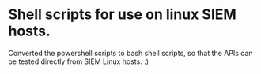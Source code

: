 # Shell scripts for use on linux SIEM hosts.
Converted the powershell scripts to bash shell scripts, so that the APIs can be tested directly from SIEM Linux hosts. :)

